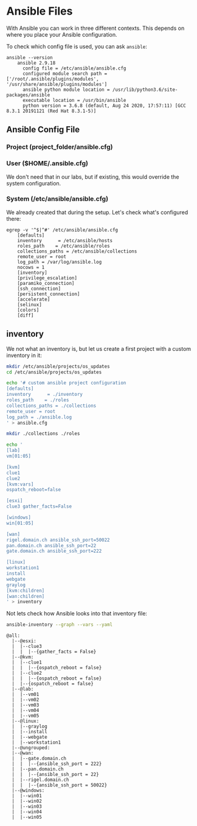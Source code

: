 
# Ansible Files
With Ansible you can work in three different contexts.
This depends on where you place your Ansible configuration.

To check which config file is used, you can ask `ansible`:
```
ansible --version
	ansible 2.9.18
	  config file = /etc/ansible/ansible.cfg
	  configured module search path = ['/root/.ansible/plugins/modules', '/usr/share/ansible/plugins/modules']
	  ansible python module location = /usr/lib/python3.6/site-packages/ansible
	  executable location = /usr/bin/ansible
	  python version = 3.6.8 (default, Aug 24 2020, 17:57:11) [GCC 8.3.1 20191121 (Red Hat 8.3.1-5)]
```
## Ansible Config File

### Project (project_folder/ansible.cfg)

### User ($HOME/.ansible.cfg)
We don't need that in our labs, but if existing, this would override the system configuration.

### System (/etc/ansible/ansible.cfg)
We already created that during the setup.
Let's check what's configured there:
```
egrep -v '^$|^#' /etc/ansible/ansible.cfg 
	[defaults]
	inventory      = /etc/ansible/hosts
	roles_path    = /etc/ansible/roles
	collections_paths = /etc/ansible/collections
	remote_user = root
	log_path = /var/log/ansible.log
	nocows = 1
	[inventory]
	[privilege_escalation]
	[paramiko_connection]
	[ssh_connection]
	[persistent_connection]
	[accelerate]
	[selinux]
	[colors]
	[diff]
```

## inventory
We not what an inventory is, but let us create a first project with a custom inventory in it:
```bash
mkdir /etc/ansible/projects/os_updates
cd /etc/ansible/projects/os_updates

echo '# custom ansible project configuration
[defaults]
inventory      = ./inventory
roles_path    = ./roles
collections_paths = ./collections
remote_user = root
log_path = ./ansible.log
' > ansible.cfg
```
```bash
mkdir ./collections ./roles
```
```bash
echo '
[lab]
vm[01:05]

[kvm]
clue1
clue2 
[kvm:vars]
ospatch_reboot=false

[esxi]
clue3 gather_facts=False

[windows]
win[01:05]

[wan]
rigel.domain.ch ansible_ssh_port=50022
pan.domain.ch ansible_ssh_port=22
gate.domain.ch ansible_ssh_port=222

[linux]
workstation1
install
webgate
graylog
[kvm:children]
[wan:children]
' > inventory
```
Not lets check how Ansible looks into that inventory file:
```bash
ansible-inventory --graph --vars --yaml
```
```
@all:
  |--@esxi:
  |  |--clue3
  |  |  |--{gather_facts = False}
  |--@kvm:
  |  |--clue1
  |  |  |--{ospatch_reboot = false}
  |  |--clue2
  |  |  |--{ospatch_reboot = false}
  |  |--{ospatch_reboot = false}
  |--@lab:
  |  |--vm01
  |  |--vm02
  |  |--vm03
  |  |--vm04
  |  |--vm05
  |--@linux:
  |  |--graylog
  |  |--install
  |  |--webgate
  |  |--workstation1
  |--@ungrouped:
  |--@wan:
  |  |--gate.domain.ch
  |  |  |--{ansible_ssh_port = 222}
  |  |--pan.domain.ch
  |  |  |--{ansible_ssh_port = 22}
  |  |--rigel.domain.ch
  |  |  |--{ansible_ssh_port = 50022}
  |--@windows:
  |  |--win01
  |  |--win02
  |  |--win03
  |  |--win04
  |  |--win05
```
<!--stackedit_data:
eyJoaXN0b3J5IjpbLTE1MjI2MzA1NjMsLTE2ODc2ODkxNzcsLT
kxODM5MzYwOV19
-->